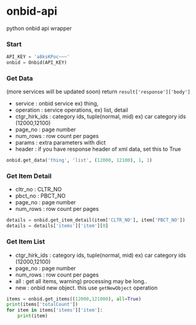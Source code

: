 # onbid-api
python onbid api wrapper


### Start 
```python
API_KEY = 'a8ksKPoc~~~'
onbid = Onbid(API_KEY)
```

### Get Data
(more services will be updated soon)
return `result['response']['body']`

* service : onbid service ex) thing, 
* operation :  service operations, ex) list, detail
* ctgr_hirk_ids : category ids, tuple(normal, mid) ex) car category ids (12000,12100)
* page_no : page number
* num_rows : row count per pages
* params : extra parameters with dict
* header : if you have response header of xml data, set this to True
```python
onbid.get_data('thing', 'list', (12000, 12100), 1, 1)
```

### Get Item Detail
* cltr_no : CLTR_NO
* pbct_no : PBCT_NO
* page_no : page number
* num_rows : row count per pages
```python
details = onbid.get_item_detail(item['CLTR_NO'], item['PBCT_NO'])
details = details['items']['item'][0]
```

### Get Item List
* ctgr_hirk_ids : category ids, tuple(normal, mid) ex) car category ids (12000,12100)
* page_no : page number
* num_rows : row count per pages
* all : get all items, warning) processing may be long..
* new : onbid new object. this use `getNewObject` operation
```python
items = onbid.get_items((12000,121000), all=True) 
print(items['totalCount'])
for item in items['items']['item']:
	print(item) 
```
